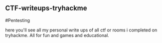 ## CTF-writeups-tryhackme
#Pentesting

here you'll see all my personal write ups of all ctf or rooms i completed on tryhackme. All for fun and games and educational. 
